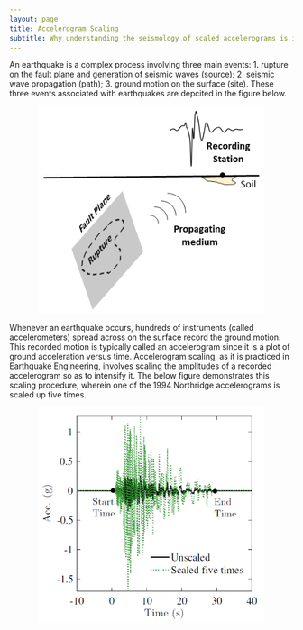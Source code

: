 ```yaml
---
layout: page
title: Accelerogram Scaling
subtitle: Why understanding the seismology of scaled accelerograms is important for Earthquake Engineering?
---
```


An earthquake is a complex process involving three main events: 1. rupture on the fault plane and generation of seismic waves (source); 2. seismic wave propagation (path); 3. ground motion on the surface (site). These three events associated with earthquakes are depcited in the figure below.   

<center><img src="/Blogs/PBEE/Schem_Easy2.png" width="400"></center>

Whenever an earthquake occurs, hundreds of instruments (called accelerometers) spread across on the surface record the ground motion. This recorded motion is typically called an accelerogram since it is a plot of ground acceleration versus time. Accelerogram scaling, as it is practiced in Earthquake Engineering, involves scaling the amplitudes of a recorded accelerogram so as to intensify it. The below figure demonstrates this scaling procedure, wherein one of the 1994 Northridge accelerograms is scaled up five times.

<center><img src="/Blogs/PBEE/Scaling_Desc.PNG" width="400"></center>




